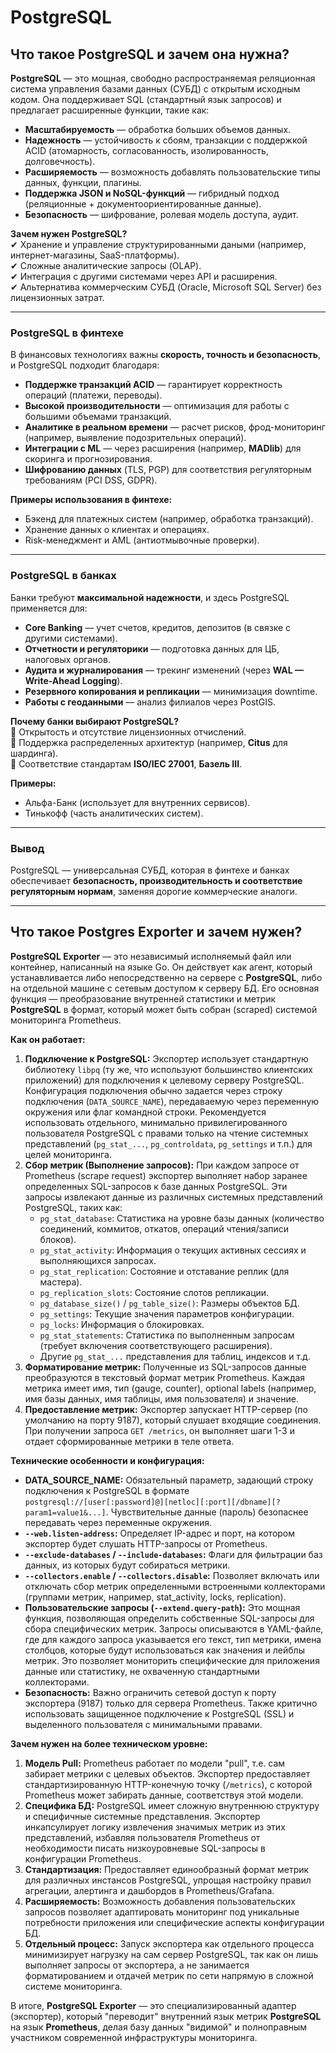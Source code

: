 # PostgreSQL

## **Что такое PostgreSQL и зачем она нужна?**  

**PostgreSQL** — это мощная, свободно распространяемая реляционная система управления базами данных (СУБД) с открытым исходным кодом. Она поддерживает SQL (стандартный язык запросов) и предлагает расширенные функции, такие как:  
- **Масштабируемость** — обработка больших объемов данных.  
- **Надежность** — устойчивость к сбоям, транзакции с поддержкой ACID (атомарность, согласованность, изолированность, долговечность).  
- **Расширяемость** — возможность добавлять пользовательские типы данных, функции, плагины.  
- **Поддержка JSON и NoSQL-функций** — гибридный подход (реляционные + документоориентированные данные).  
- **Безопасность** — шифрование, ролевая модель доступа, аудит.  

**Зачем нужен PostgreSQL?**  
✔ Хранение и управление структурированными даными (например, интернет-магазины, SaaS-платформы).  
✔ Сложные аналитические запросы (OLAP).  
✔ Интеграция с другими системами через API и расширения.  
✔ Альтернатива коммерческим СУБД (Oracle, Microsoft SQL Server) без лицензионных затрат.  

---  

### **PostgreSQL в финтехе**  
В финансовых технологиях важны **скорость, точность и безопасность**, и PostgreSQL подходит благодаря:  
- **Поддержке транзакций ACID** — гарантирует корректность операций (платежи, переводы).  
- **Высокой производительности** — оптимизация для работы с большими объемами транзакций.  
- **Аналитике в реальном времени** — расчет рисков, фрод-мониторинг (например, выявление подозрительных операций).  
- **Интеграции с ML** — через расширения (например, **MADlib**) для скоринга и прогнозирования.  
- **Шифрованию данных** (TLS, PGP) для соответствия регуляторным требованиям (PCI DSS, GDPR).  

**Примеры использования в финтехе:**  
- Бэкенд для платежных систем (например, обработка транзакций).  
- Хранение данных о клиентах и операциях.  
- Risk-менеджмент и AML (антиотмывочные проверки).  

---  

### **PostgreSQL в банках**  
Банки требуют **максимальной надежности**, и здесь PostgreSQL применяется для:  
- **Core Banking** — учет счетов, кредитов, депозитов (в связке с другими системами).  
- **Отчетности и регуляторики** — подготовка данных для ЦБ, налоговых органов.  
- **Аудита и журналирования** — трекинг изменений (через **WAL — Write-Ahead Logging**).  
- **Резервного копирования и репликации** — минимизация downtime.  
- **Работы с геоданными** — анализ филиалов через PostGIS.  

**Почему банки выбирают PostgreSQL?**  
🔹 Открытость и отсутствие лицензионных отчислений.  
🔹 Поддержка распределенных архитектур (например, **Citus** для шардинга).  
🔹 Соответствие стандартам **ISO/IEC 27001**, **Базель III**.  

**Примеры:**  
- Альфа-Банк (использует для внутренних сервисов).  
- Тинькофф (часть аналитических систем).  

---

### **Вывод**  
PostgreSQL — универсальная СУБД, которая в финтехе и банках обеспечивает **безопасность, производительность и соответствие регуляторным нормам**, заменяя дорогие коммерческие аналоги.

---

## **Что такое Postgres Exporter и зачем нужен?**

**PostgreSQL Exporter** — это независимый исполняемый файл или контейнер, написанный на языке Go. Он действует как агент, который устанавливается либо непосредственно на сервере с **PostgreSQL**, либо на отдельной машине с сетевым доступом к серверу БД. Его основная функция — преобразование внутренней статистики и метрик **PostgreSQL** в формат, который может быть собран (scraped) системой мониторинга Prometheus.

**Как он работает:**

1.  **Подключение к PostgreSQL:** Экспортер использует стандартную библиотеку `libpq` (ту же, что используют большинство клиентских приложений) для подключения к целевому серверу PostgreSQL. Конфигурация подключения обычно задается через строку подключения (`DATA_SOURCE_NAME`), передаваемую через переменную окружения или флаг командной строки. Рекомендуется использовать отдельного, минимально привилегированного пользователя PostgreSQL с правами только на чтение системных представлений (`pg_stat_...`, `pg_controldata`, `pg_settings` и т.п.) для целей мониторинга.
2.  **Сбор метрик (Выполнение запросов):** При каждом запросе от Prometheus (scrape request) экспортер выполняет набор заранее определенных SQL-запросов к базе данных PostgreSQL. Эти запросы извлекают данные из различных системных представлений PostgreSQL, таких как:
    * `pg_stat_database`: Статистика на уровне базы данных (количество соединений, коммитов, откатов, операций чтения/записи блоков).
    * `pg_stat_activity`: Информация о текущих активных сессиях и выполняющихся запросах.
    * `pg_stat_replication`: Состояние и отставание реплик (для мастера).
    * `pg_replication_slots`: Состояние слотов репликации.
    * `pg_database_size()` / `pg_table_size()`: Размеры объектов БД.
    * `pg_settings`: Текущие значения параметров конфигурации.
    * `pg_locks`: Информация о блокировках.
    * `pg_stat_statements`: Статистика по выполненным запросам (требует включения соответствующего расширения).
    * Другие `pg_stat_...` представления для таблиц, индексов и т.д.
3.  **Форматирование метрик:** Полученные из SQL-запросов данные преобразуются в текстовый формат метрик Prometheus. Каждая метрика имеет имя, тип (gauge, counter), optional labels (например, имя базы данных, имя таблицы, имя пользователя) и значение.
4.  **Предоставление метрик:** Экспортер запускает HTTP-сервер (по умолчанию на порту 9187), который слушает входящие соединения. При получении запроса `GET /metrics`, он выполняет шаги 1-3 и отдает сформированные метрики в теле ответа.

**Технические особенности и конфигурация:**

* **DATA\_SOURCE\_NAME:** Обязательный параметр, задающий строку подключения к PostgreSQL в формате `postgresql://[user[:password]@][netloc][:port][/dbname][?param1=value1&...]`. Чувствительные данные (пароль) безопаснее передавать через переменные окружения.
* **`--web.listen-address`:** Определяет IP-адрес и порт, на котором экспортер будет слушать HTTP-запросы от Prometheus.
* **`--exclude-databases` / `--include-databases`:** Флаги для фильтрации баз данных, из которых будут собираться метрики.
* **`--collectors.enable` / `--collectors.disable`:** Позволяет включать или отключать сбор метрик определенными встроенными коллекторами (группами метрик, например, stat_activity, locks, replication).
* **Пользовательские запросы (`--extend.query-path`):** Это мощная функция, позволяющая определить собственные SQL-запросы для сбора специфических метрик. Запросы описываются в YAML-файле, где для каждого запроса указывается его текст, тип метрики, имена столбцов, которые будут использоваться как значения и лейблы метрик. Это позволяет мониторить специфические для приложения данные или статистику, не охваченную стандартными коллекторами.
* **Безопасность:** Важно ограничить сетевой доступ к порту экспортера (9187) только для сервера Prometheus. Также критично использовать защищенное подключение к PostgreSQL (SSL) и выделенного пользователя с минимальными правами.

**Зачем нужен на более техническом уровне:**

1.  **Модель Pull:** Prometheus работает по модели "pull", т.е. сам забирает метрики с целевых объектов. Экспортер предоставляет стандартизированную HTTP-конечную точку (`/metrics`), с которой Prometheus может забирать данные, соответствуя этой модели.
2.  **Специфика БД:** PostgreSQL имеет сложную внутреннюю структуру и специфичные системные представления. Экспортер инкапсулирует логику извлечения значимых метрик из этих представлений, избавляя пользователя Prometheus от необходимости писать низкоуровневые SQL-запросы в конфигурации Prometheus.
3.  **Стандартизация:** Предоставляет единообразный формат метрик для различных инстансов PostgreSQL, упрощая настройку правил агрегации, алертинга и дашбордов в Prometheus/Grafana.
4.  **Расширяемость:** Возможность добавления пользовательских запросов позволяет адаптировать мониторинг под уникальные потребности приложения или специфические аспекты конфигурации БД.
5.  **Отдельный процесс:** Запуск экспортера как отдельного процесса минимизирует нагрузку на сам сервер PostgreSQL, так как он лишь выполняет запросы от экспортера, а не занимается форматированием и отдачей метрик по сети напрямую в сложной системе мониторинга.

В итоге, **PostgreSQL Exporter** — это специализированный адаптер (экспортер), который "переводит" внутренний язык метрик **PostgreSQL** на язык **Prometheus**, делая базу данных "видимой" и полноправным участником современной инфраструктуры мониторинга.
